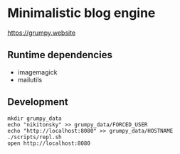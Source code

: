 # Minimalistic blog engine

https://grumpy.website

## Runtime dependencies

- imagemagick
- mailutils

## Development

```
mkdir grumpy_data
echo "nikitonsky" >> grumpy_data/FORCED_USER
echo "http://localhost:8080" >> grumpy_data/HOSTNAME
./scripts/repl.sh
open http://localhost:8080
```